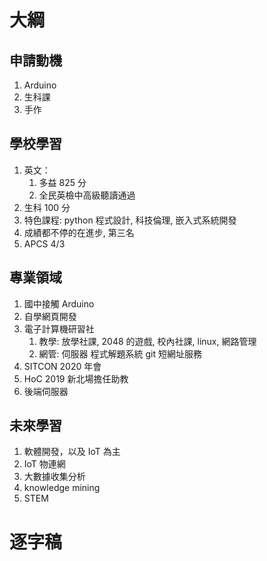 # 大綱
## 申請動機
1. Arduino
2. 生科課
3. 手作

## 學校學習
1. 英文：
	1. 多益 825 分
	2. 全民英檢中高級聽讀通過
2. 生科 100 分
3. 特色課程: python 程式設計, 科技倫理, 嵌入式系統開發
4. 成績都不停的在進步, 第三名
5. APCS 4/3

## 專業領域
1. 國中接觸 Arduino
2. 自學網頁開發
3. 電子計算機研習社
	1. 教學: 放學社課, 2048 的遊戲, 校內社課, linux, 網路管理
	2. 網管: 伺服器 程式解題系統 git 短網址服務
4. SITCON 2020 年會
5. HoC 2019 新北場擔任助教
6. 後端伺服器

## 未來學習
1. 軟體開發，以及 IoT 為主
2. IoT 物連網
3. 大數據收集分析
4. knowledge mining
5. STEM

# 逐字稿
